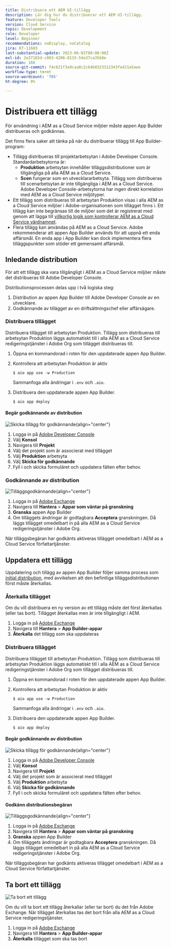 ```yaml
---
title: Distribuera ett AEM UI-tillägg
description: Lär dig hur du distribuerar ett AEM UI-tillägg.
feature: Developer Tools
version: Cloud Service
topic: Development
role: Developer
level: Beginner
recommendations: noDisplay, noCatalog
jira: KT-11603
last-substantial-update: 2023-06-02T00:00:00Z
exl-id: 2e37165d-c003-4206-8133-54e37ca35b8e
duration: 166
source-git-commit: f4c621f3a9caa8c2c64b8323312343fe421a5aee
workflow-type: tm+mt
source-wordcount: '765'
ht-degree: 0%

---
```


# Distribuera ett tillägg

För användning i AEM as a Cloud Service miljöer måste appen App Builder distribueras och godkännas.

Det finns flera saker att tänka på när du distribuerar tillägg till App Builder-program:

+ Tillägg distribueras till projektarbetsytan i Adobe Developer Console. Standardarbetsytorna är:
   + __Produktion__ arbetsytan innehåller tilläggsdistributioner som är tillgängliga på alla AEM as a Cloud Service.
   + __Scen__ fungerar som en utvecklararbetsyta. Tillägg som distribueras till scenarbetsytan är inte tillgängliga i AEM as a Cloud Service.
Adobe Developer Console-arbetsytorna har ingen direkt korrelation med AEM as a Cloud Service miljötyper.
+ Ett tillägg som distribueras till arbetsytan Produktion visas i alla AEM as a Cloud Service miljöer i Adobe-organisationen som tillägget finns i.
Ett tillägg kan inte begränsas till de miljöer som det är registrerat med genom att lägga till [villkorlig logik som kontrollerar AEM as a Cloud Service värdnamnet](https://developer.adobe.com/uix/docs/guides/publication/#enabling-extension-only-on-specific-aem-environments).
+ Flera tillägg kan användas på AEM as a Cloud Service. Adobe rekommenderar att appen App Builder används för att uppnå ett enda affärsmål. En enda app i App Builder kan dock implementera flera tilläggspunkter som stöder ett gemensamt affärsmål.

## Inledande distribution

För att ett tillägg ska vara tillgängligt i AEM as a Cloud Service miljöer måste det distribueras till Adobe Developer Console.

Distributionsprocessen delas upp i två logiska steg:

1. Distribution av appen App Builder till Adobe Developer Console av en utvecklare.
1. Godkännande av tillägget av en driftsättningschef eller affärsägare.

### Distribuera tillägget

Distribuera tillägget till arbetsytan Produktion. Tillägg som distribueras till arbetsytan Produktion läggs automatiskt till i alla AEM as a Cloud Service redigeringstjänster i Adobe Org som tillägget distribueras till.

1. Öppna en kommandorad i roten för den uppdaterade appen App Builder.
1. Kontrollera att arbetsytan Produktion är aktiv

   ```shell
   $ aio app use -w Production
   ```

   Sammanfoga alla ändringar i `.env` och `.aio`.

1. Distribuera den uppdaterade appen App Builder.

   ```shell
   $ aio app deploy
   ```

#### Begär godkännande av distribution

![Skicka tillägg för godkännande](./assets/deploy/submit-for-approval.png){align="center"}

1. Logga in på [Adobe Developer Console](https://developer.adobe.com)
1. Välj __Konsol__
1. Navigera till __Projekt__
1. Välj det projekt som är associerat med tillägget
1. Välj __Produktion__ arbetsyta
1. Välj __Skicka för godkännande__
1. Fyll i och skicka formuläret och uppdatera fälten efter behov.

### Godkännande av distribution

![Tilläggsgodkännande](./assets/deploy/adobe-exchange.png){align="center"}

1. Logga in på [Adobe Exchange](https://exchange.adobe.com/)
1. Navigera till __Hantera__ > __Appar som väntar på granskning__
1. __Granska__ appen App Builder
1. Om tilläggets ändringar är godtagbara __Acceptera__ granskningen. Då läggs tillägget omedelbart in på alla AEM as a Cloud Service redigeringstjänster i Adobe Org.

När tilläggsbegäran har godkänts aktiveras tillägget omedelbart i AEM as a Cloud Service författartjänster.

## Uppdatera ett tillägg

Uppdatering och tillägg av appen App Builder följer samma process som [initial distribution](#initial-deployment), med avvikelsen att den befintliga tilläggsdistributionen först måste återkallas.

### Återkalla tillägget

Om du vill distribuera en ny version av ett tillägg måste det först återkallas (eller tas bort). Tillägget återkallas men är inte tillgängligt i AEM.

1. Logga in på [Adobe Exchange](https://exchange.adobe.com/)
1. Navigera till __Hantera__ > __App Builder-appar__
1. __Återkalla__ det tillägg som ska uppdateras

### Distribuera tillägget

Distribuera tillägget till arbetsytan Produktion. Tillägg som distribueras till arbetsytan Produktion läggs automatiskt till i alla AEM as a Cloud Service redigeringstjänster i Adobe Org som tillägget distribueras till.

1. Öppna en kommandorad i roten för den uppdaterade appen App Builder.
1. Kontrollera att arbetsytan Produktion är aktiv

   ```shell
   $ aio app use -w Production
   ```

   Sammanfoga alla ändringar i `.env` och `.aio`.

1. Distribuera den uppdaterade appen App Builder.

   ```shell
   $ aio app deploy
   ```

#### Begär godkännande av distribution

![Skicka tillägg för godkännande](./assets/deploy/submit-for-approval.png){align="center"}

1. Logga in på [Adobe Developer Console](https://developer.adobe.com)
1. Välj __Konsol__
1. Navigera till __Projekt__
1. Välj det projekt som är associerat med tillägget
1. Välj __Produktion__ arbetsyta
1. Välj __Skicka för godkännande__
1. Fyll i och skicka formuläret och uppdatera fälten efter behov.

#### Godkänn distributionsbegäran

![Tilläggsgodkännande](./assets/deploy/adobe-exchange.png){align="center"}

1. Logga in på [Adobe Exchange](https://exchange.adobe.com/)
1. Navigera till __Hantera__ > __Appar som väntar på granskning__
1. __Granska__ appen App Builder
1. Om tilläggets ändringar är godtagbara __Acceptera__ granskningen. Då läggs tillägget omedelbart in på alla AEM as a Cloud Service redigeringstjänster i Adobe Org.

När tilläggsbegäran har godkänts aktiveras tillägget omedelbart i AEM as a Cloud Service författartjänster.

## Ta bort ett tillägg

![Ta bort ett tillägg](./assets/deploy/revoke.png)

Om du vill ta bort ett tillägg återkallar (eller tar bort) du det från Adobe Exchange. När tillägget återkallas tas det bort från alla AEM as a Cloud Service redigeringstjänster.

1. Logga in på [Adobe Exchange](https://exchange.adobe.com/)
1. Navigera till __Hantera__ > __App Builder-appar__
1. __Återkalla__ tillägget som ska tas bort

